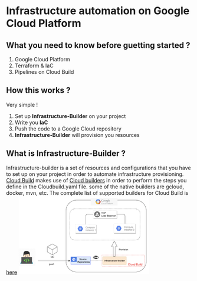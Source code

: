 # Infrastructure automation on Google Cloud Platform

## What you need to know before guetting started ?
1. Google Cloud Platform
2. Terraform & IaC
3. Pipelines on Cloud Build

## How this works ?
Very simple !

1. Set up **Infrastructure-Builder** on your project
1. Write you **IaC**
2. Push the code to a Google Cloud repository
3. **Infrastructure-Builder** will provision you resources

## What is Infrastructure-Builder ?
Infrastructure-builder is a set of resources and configurations that you have to set up on your project in order to automate infrastructure provisioning.
[Cloud Build](https://cloud.google.com/cloud-build) makes use of [Cloud builders](https://cloud.google.com/cloud-build/docs/cloud-builders) in order to perform the steps you define in the Cloudbuild.yaml file. some of the native builders 
are gcloud, docker, mvn, etc. The complete list of supported builders for Cloud Build is [here](https://github.com/GoogleCloudPlatform/cloud-builders)
<img src="images/infrastructure-builder.png" width="70%"/>
